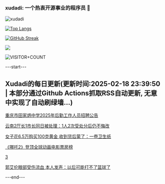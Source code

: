 ### xudadi: 一个热衷开源事业的程序员 👋

![xudadi](https://github-readme-stats-git-masterorgs-github-readme-stats-team.vercel.app/api?username=xudadi)

[![Top Langs](https://github-readme-stats.vercel.app/api/top-langs/?username=xudadi)](https://github.com/anuraghazra/github-readme-stats)

[![GitHub Streak](https://streak-stats.demolab.com?user=xudadi&locale=zh_Hans)](https://git.io/streak-stats)

![](https://raw.githubusercontent.com/xudadi/xudadi/main/assets/github-contribution-grid-snake.svg)

![VISITOR+COUNT](https://komarev.com/ghpvc/?username=xudadi&label=VISITOR+COUNT)


---start---

## Xudadi的每日更新(更新时间:2025-02-18 23:39:50 | 本部分通过Github Actions抓取RSS自动更新, 无意中实现了自动刷绿墙...)

[重庆市田家炳中学2025年后勤工作人员招聘公告](https://www.gongkaoleida.com/article/2292492)

[云南2厅长1市长同日被处理：1人2次受处分后仍不悔改](https://m.163.com/news/article/JON29CER0530JPVV.html)

[女子花6.5万购买100克黄金 收到货后蒙了：一卷卫生纸](https://m.163.com/news/article/JON0I9VF05561G0D.html)

[《哪吒2》登顶全球动画电影票房榜](https://m.163.com/news/article/JOMUTE5U05198CJN.html)

[3](https://m.163.com/touch/news/sub/domestic)

[郭艾伦眼部受伤流血 本人发声：以后可能打不了篮球了](https://m.163.com/news/article/JOMT0R6N0530JPVV.html)

---end---
